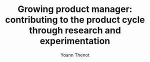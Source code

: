 ---
layout: post
title: "Growing product manager: contributing to the product cycle through research and experimentation"
link: "https://medium.com/@yoann.thenot.pro/the-growth-product-manager-contributing-to-the-product-cycle-through-research-and-experimentation-603631bcccc9"
author: "Yoann Thenot"
published_date: "05/06/2024"
description: "In the ever-changing world of product management, two key roles stand out in terms of their approach and specific objectives: the traditional Product Manager (PM) and the Growth Product Manager (GPM). Although their titles may seem similar, their responsibilities, methodologies and priorities differ considerably. This article explores these essential distinctions to better understand how each of these roles contributes to a product’s success.
We will also look at the essential role played by the Growth Product Manager (GPM) in product evolution, through his or her focus on growth and ability to conduct structured experimentation. We will look at key concepts such as A/B testing and feature management (or feature flag) to illustrate this contribution."
language: "en"
categories: 
   - Liens
tags: "travail design méthodologie"
og-tags: "travail design méthodologie"
permalink: /:categories/:year/:month/:day/:title/
---
